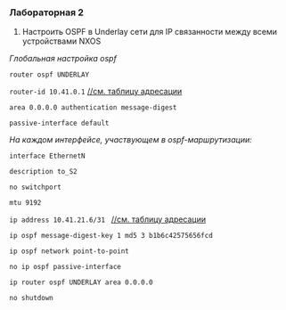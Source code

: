 ### Лабораторная 2
1. Настроить OSPF в Underlay сети для IP связанности между всеми устройствами NXOS

*Глобальная настройка ospf*

`router ospf UNDERLAY` 

`router-id 10.41.0.1` [//см. таблицу адресации](Lab1.md)

`area 0.0.0.0 authentication message-digest` 

`passive-interface default` 
  
*На каждом интерфейсе, участвующем в ospf-маршрутизации:*

`interface EthernetN`

`description to_S2` 

`no switchport` 

`mtu 9192 `

`ip address 10.41.21.6/31 ` [//см. таблицу адресации](Lab1.md)

`ip ospf message-digest-key 1 md5 3 b1b6c42575656fcd `

`ip ospf network point-to-point `

`no ip ospf passive-interface `

`ip router ospf UNDERLAY area 0.0.0.0 `

`no shutdown`
